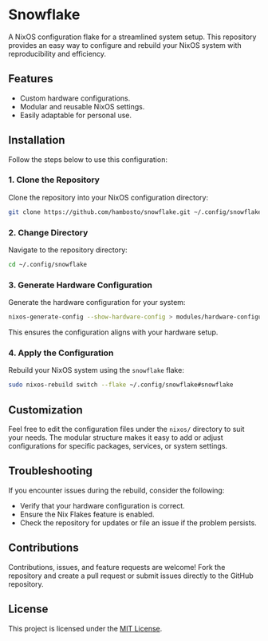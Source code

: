 # Snowflake  

A NixOS configuration flake for a streamlined system setup. This repository provides an easy way to configure and rebuild your NixOS system with reproducibility and efficiency.  

## Features  
- Custom hardware configurations.
- Modular and reusable NixOS settings.
- Easily adaptable for personal use.  

## Installation  

Follow the steps below to use this configuration:

### 1. Clone the Repository  
Clone the repository into your NixOS configuration directory:  
```bash  
git clone https://github.com/hambosto/snowflake.git ~/.config/snowflake  
```  

### 2. Change Directory  
Navigate to the repository directory:  
```bash  
cd ~/.config/snowflake  
```  

### 3. Generate Hardware Configuration  
Generate the hardware configuration for your system:  
```bash  
nixos-generate-config --show-hardware-config > modules/hardware-configuration/default.nix  
```  
This ensures the configuration aligns with your hardware setup.  

### 4. Apply the Configuration  
Rebuild your NixOS system using the `snowflake` flake:  
```bash  
sudo nixos-rebuild switch --flake ~/.config/snowflake#snowflake  
```  

## Customization  

Feel free to edit the configuration files under the `nixos/` directory to suit your needs. The modular structure makes it easy to add or adjust configurations for specific packages, services, or system settings.  

## Troubleshooting  

If you encounter issues during the rebuild, consider the following:  
- Verify that your hardware configuration is correct.  
- Ensure the Nix Flakes feature is enabled.  
- Check the repository for updates or file an issue if the problem persists.  

## Contributions  

Contributions, issues, and feature requests are welcome! Fork the repository and create a pull request or submit issues directly to the GitHub repository.  

## License  

This project is licensed under the [MIT License](LICENSE).  
